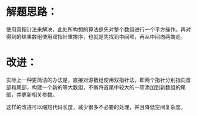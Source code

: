 # 解题思路：

使用双指针法来解决，此处所构想的算法是先对整个数组进行一个平方操作。再对得到的结果数组使用双指针重排序，也就是先找到中间项，再从中间向两端走。

# 改进：

实际上一种更简洁的办法是，直接对源数组使用双指针法，即两个指针分别指向首部和尾部，构建一个新的等大数组，不断将首尾中较大的一项添加到新数组的尾部，并更新相关参数。

这样的改进可以缩短代码长度，减少很多不必要的处理，并且降低空间复杂度。